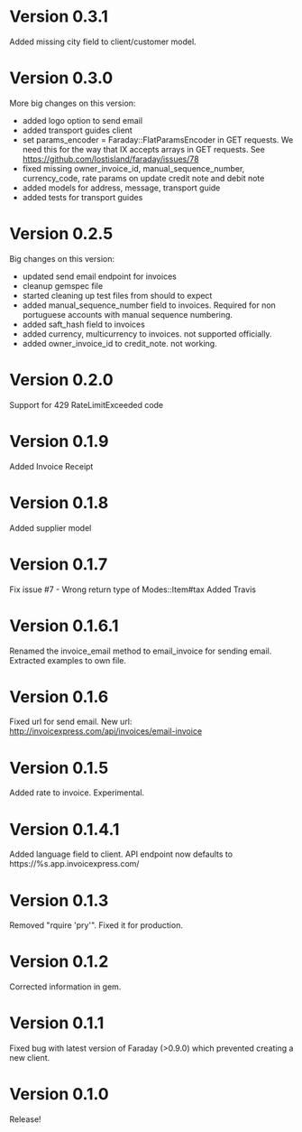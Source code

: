 # Version 0.3.1
Added missing city field to client/customer model.

# Version 0.3.0
More big changes on this version:
- added logo option to send email
- added transport guides client
- set params_encoder = Faraday::FlatParamsEncoder in GET requests. We need this for the way that IX accepts arrays in GET requests. See https://github.com/lostisland/faraday/issues/78
- fixed missing owner_invoice_id, manual_sequence_number, currency_code, rate params on update credit note and debit note
- added models for address, message, transport guide
- added tests for transport guides

# Version 0.2.5
Big changes on this version:
- updated send email endpoint for invoices
- cleanup gemspec file
- started cleaning up test files from should to expect
- added manual_sequence_number field to invoices. Required for non portuguese accounts with manual sequence numbering.
- added saft_hash field to invoices
- added currency, multicurrency to invoices. not supported officially.
- added owner_invoice_id to credit_note. not working.

# Version 0.2.0
Support for 429 RateLimitExceeded code

# Version 0.1.9
Added Invoice Receipt

# Version 0.1.8
Added supplier model

# Version 0.1.7
Fix issue #7 - Wrong return type of Modes::Item#tax
Added Travis

# Version 0.1.6.1
Renamed the invoice_email method to email_invoice for sending email. Extracted examples to own file.

# Version 0.1.6
Fixed url for send email. New url: http://invoicexpress.com/api/invoices/email-invoice

# Version 0.1.5
Added rate to invoice. Experimental.

# Version 0.1.4.1
Added language field to client. API endpoint now defaults to https://%s.app.invoicexpress.com/

# Version 0.1.3
Removed "rquire 'pry'". Fixed it for production.

# Version 0.1.2
Corrected information in gem.

# Version 0.1.1
Fixed bug with latest version of Faraday (>0.9.0) which prevented creating a new client.

# Version 0.1.0
Release!
